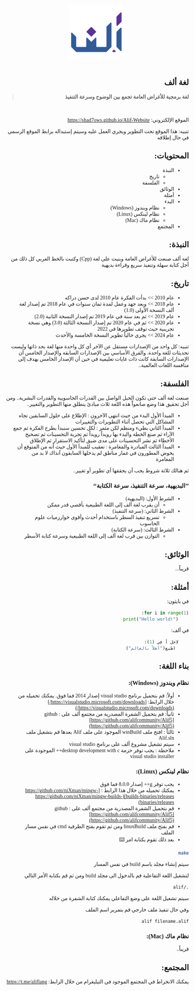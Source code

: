 <div dir="rtl">

<br>

<center style=font-family 'Tajawal'; font-size = 130px>


<img src="resources/AlifLogo/AlifLogo_2048x2048_transp.png"  width="150" height="150" >

</center>

<span style="font-family: 'Tajawal';">

<br>

## لغة ألف


>**لغة برمجية للأغراض العامة تجمع بين الوضوح وسرعة التنفيذ**

<br>

الموقع الإلكتروني: https://shad7ows.github.io/Alif-Website  

تنبيه: هذا الموقع تحت التطوير ويجري العمل عليه وسيتم إستبداله برابط الموقع الرسمي في حال إطلاقه


## المحتويات:
- النبذة
  - تاريخ
  - الفلسفة
- الوثائق
- أمثلة
- البدء
  - نظام ويندوز (Windows)
  - نظام لينكس (Linux)
  - نظام ماك (Mac)
- المجتمع


## النبذة:
لغة ألف صنعت للأغراض العامة وبنيت على لغة (Cpp) وكتبت بالخط العربي كل ذلك من أجل كتابة سهلة وتنفيذ سريع وقراءة بديهية

## تاريخ:
- عام 2010 >> بدأت الفكرة عام 2010 لدى حسن دراكه
- عام 2018 >> وبعد جهد وعمل لمدة ثمان سنوات في عام 2018 تم إصدار لغة ألف النسخة الأولى (1.0)
- عام 2019 >> ثم بعد سنة في عام 2019 تم إصدار النسخة الثانية (2.0)
- عام 2020 >> ثم في عام 2020 تم إصدار النسخة الثالثة (3.0) وهي نسخة تجريبية حيث توقف تطويرها في 2022
- عام 2024 >> يجري حالياً تطوير النسخة الخامسة والأحدث

تنبيه: كل واحد من الإصدارات مستقل عن الآخر أي كل واحدة منها لغة بحد ذاتها وليست تحديثات للغة واحدة.
والفرق الأساسي بين الإصدارات السابقة والإصدار الخامس أن الإصدارات السابقة كانت ذات غايات تعليمية في حين أن الإصدار الخامس يهدف إلى منافسة اللغات العالمية..

## الفلسفة:
صنعت لغة ألف حتى تكون الحبل الواصل بين القدرات الحاسوبية والقدرات البشرية.. ومن أجل تحقيق هذا وضع صانعواْ هذه اللغة ثلاث مبادئ ينطلق منها التطوير والتغيير..

- المبدأ الأول البدء من حيث انتهى الآخرون : الإطلاع على حلول السابقين تجاه المشاكل التي تحصل أثناء التطويرات والتغييرات
- المبدأ الثاني بطيء ومنظم لكن مثمر : لكل تحسين سنبدأ بطرح الفكرة ثم جمع الآراء ثم صنع الخطة والبدء بها رويداً رويداً ثم تجربة التحسينات ثم تصحيح الأخطاء ثم نشر التحسينات على مدى ضيق لتأكيد الاستقرار ثم الإطلاق
- المبدأ الثالث المبادرة والمغامرة : تعقيب للمبدأ الأول حيث أنه من المتوقع أن يخوض المطورون في غمار مناطق لم يدخلها السابقون آنذاك لا بد من المغامرة

ثم هنالك ثلاثة شروط يجب أن يحققها أي تطوير أو تغيير..

### **’’البديهية، سرعة التنفيذ، سرعة الكتابة‘‘**
- الشرط الأول: (البديهية)
  - أن يقرب لغة ألف إلى اللغة الطبيعية بأقصى قدر ممكن
- الشرط الثاني: (سرعة التنفيذ)
  - تسريع تنفيذ السطر باستخدام أحدث وأقوى خوارزميات علوم الحاسوب
- الشرط الثالث: (سرعة الكتابة)
  - التوازن بين قرب لغة ألف إلى اللغة الطبيعية وسرعة كتابة الأسطر

## الوثائق:
قريباً...

## أمثلة:

في بايثون:

```python
for i in range(1):
	print("Hello world!")
```
   في ألف:
```python
    لاجل أ في (1):
	 اطبع("أهلاً بالعالم")
```
## بناء اللغة:
### نظام ويندوز (Windows):
- أولاً: قم بتحميل برنامج visual studio إصدار 2014 فما فوق. يمكنك تحميله من خلال الرابط: [https://visualstudio.microsoft.com/downloads/](https://visualstudio.microsoft.com/downloads/)
- ثانياً: قم بتحميل الشفرة المصدرية من مجتمع ألف على github : [https://github.com/alifcommunity/Alif5](https://github.com/alifcommunity/Alif5)
- ثالثاً : افتح ملف winBuild الموجود على ملف Alif بعدها قم بتشغيل ملف Alif.sln
- سيتم تشغيل مشروع ألف على برنامج visual studio
- ملاحظة : يجب توفر حزمة desktop development with c++ الموجودة على visual studio installer

### نظام لينكس (Linux):
- يجب توفر g++ إصدار 8.0.0 فما فوق
- يمكنك تحميله من خلال هذا الرابط : [https://github.com/niXman/mingw-builds-binaries/releases](https://github.com/niXman/mingw-builds-binaries/releases)
- قم بتحميل الشفرة المصدرية من مجتمع ألف على github : [https://github.com/alifcommunity/Alif5](https://github.com/alifcommunity/Alif5)
- قم بفتح ملف linuxBuild ومن ثم تقوم بفتح الطرفية cmd في نفس مسار الملف
- بعد ذلك تقوم بكتابة امر ⌨️
 ```sh
 make
 ```
سيتم إنشاء مجلد باسم build في نفس المسار

لتشغيل اللغة التفاعلية قم بالدخول الى مجلد build ومن ثم قم بكتابة الأمر التالي


 ```sh
 ./alif  
 ```

سيتم تشغيل اللغة على وضع التفاعلي يمكنك كتابة الشفرة من خلاله 👨‍💻

وفي حال تنفيذ ملف خارجي قم بتمرير اسم الملف 

```sh
alif filename.alif  
```

### نظام ماك (Mac):
قريباً.. 👨‍💻

## المجتمع:
يمكنك الانخراط في المجتمع الموجود في التيليغرام من خلال الرابط: https://t.me/aliflang
